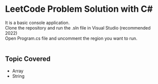 <h1>LeetCode Problem Solution with C# </h1>

It is a basic console application. <br>
Clone the repository and run the .sln file in Visual Studio (recommended 2022) <br>
Open Program.cs file and uncomment the region you want to run.
<br>
<br>
## Topic Covered
- Array
- String


